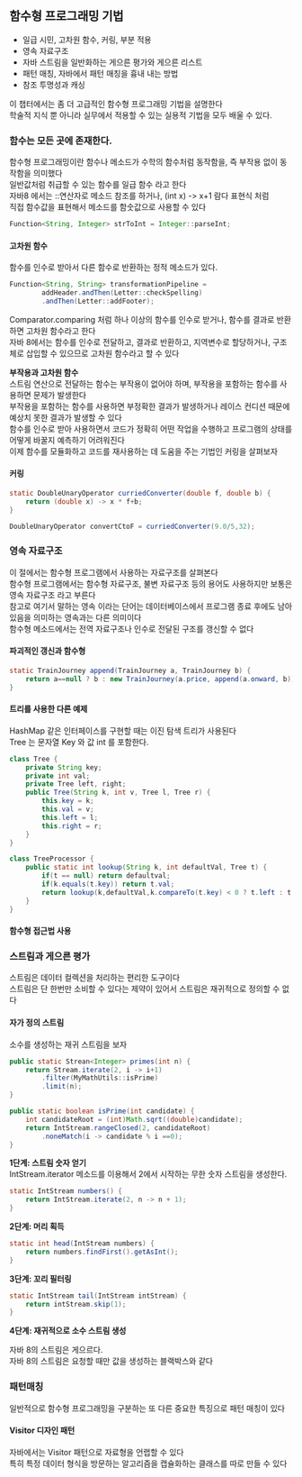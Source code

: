 ## 함수형 프로그래밍 기법
- 일급 시민, 고차원 함수, 커링, 부분 적용
- 영속 자료구조
- 자바 스트림을 일반화하는 게으른 평가와 게으른 리스트
- 패턴 매칭, 자바에서 패턴 매칭을 흉내 내는 방법
- 참조 투명성과 캐싱

이 챕터에서는 좀 더 고급적인 함수형 프로그래밍 기법을 설명한다 <br>
학술적 지식 뿐 아니라 실무에서 적용할 수 있는 실용적 기법을 모두 배울 수 있다.

### 함수는 모든 곳에 존재한다.
함수형 프로그래밍이란 함수나 메소드가 수학의 함수처럼 동작함을, 즉 부작용 없이 동작함을 의미했다 <br>
일반값처럼 취급할 수 있는 함수를 일급 함수 라고 한다 <br>
자바8 에서는 ::연산자로 메소드 참조를 하거나, (int x) -> x+1 람다 표현식 처럼 <br>
직접 함수값을 표현해서 메소드를 함숫값으로 사용할 수 있다 <br>
```java
Function<String, Integer> strToInt = Integer::parseInt;
```

#### 고차원 함수
함수를 인수로 받아서 다른 함수로 반환하는 정적 메소드가 있다.
```java
Function<String, String> transformationPipeline = 
        addHeader.andThen(Letter::checkSpelling)
        .andThen(Letter::addFooter);
```

Comparator.comparing 처럼 하나 이상의 함수를 인수로 받거나, 함수를 결과로 반환하면 고차원 함수라고 한다 <br>
자바 8에서는 함수를 인수로 전달하고, 결과로 반환하고, 지역변수로 할당하거나, 구조체로 삽입할 수 있으므로 고차원 함수라고 할 수 있다 <br>

**부작용과 고차원 함수** <br>
스트림 연산으로 전달하는 함수는 부작용이 없어야 하며, 부작용을 포함하는 함수를 사용하면 문제가 발생한다 <br>
부작용을 포함하는 함수를 사용하면 부정확한 결과가 발생하거나 레이스 컨디션 때문에 예상치 못한 결과가 발생할 수 있다 <br>
함수를 인수로 받아 사용하면서 코드가 정확히 어떤 작업을 수행하고 프로그램의 상태를 어떻게 바꿀지 예측하기 어려워진다 <br>
이제 함수를 모듈화하고 코드를 재사용하는 데 도움을 주는 기법인 커링을 살펴보자 <br>

#### 커링
```java
static DoubleUnaryOperator curriedConverter(double f, double b) {
	return (double x) -> x * f+b;
}

DoubleUnaryOperator convertCtoF = curriedConverter(9.0/5,32);
```

### 영속 자료구조
이 절에서는 함수형 프로그램에서 사용하는 자료구조를 살펴본다 <br>
함수형 프로그램에서는 함수형 자료구조, 불변 자료구조 등의 용어도 사용하지만 보통은 영속 자료구조 라고 부른다 <br>
참고로 여기서 말하는 영속 이라는 단어는 데이터베이스에서 프로그램 종료 후에도 남아있음을 의미하는 영속과는 다른 의미이다 <br>
함수형 메소드에서는 전역 자료구조나 인수로 전달된 구조를 갱신할 수 없다 <br>

#### 파괴적인 갱신과 함수형
```java
static TrainJourney append(TrainJourney a, TrainJourney b) {
	return a==null ? b : new TrainJourney(a.price, append(a.onward, b));
}
```

#### 트리를 사용한 다른 예제
HashMap 같은 인터페이스를 구현할 때는 이진 탐색 트리가 사용된다 <br>
Tree 는 문자열 Key 와 값 int 를 포함한다.
```java
class Tree {
	private String key;
    private int val;
	private Tree left, right;
	public Tree(String k, int v, Tree l, Tree r) {
		this.key = k;
		this.val = v;
		this.left = l;
		this.right = r;
    }
}

class TreeProcessor {
	public static int lookup(String k, int defaultVal, Tree t) {
		if(t == null) return defaultval;
		if(k.equals(t.key)) return t.val;
		return lookup(k,defaultVal,k.compareTo(t.key) < 0 ? t.left : t.right);
    }
}
```

#### 함수형 접근법 사용

### 스트림과 게으른 평가
스트림은 데이터 컬렉션을 처리하는 편리한 도구이다 <br>
스트림은 단 한번만 소비할 수 있다는 제약이 있어서 스트림은 재귀적으로 정의할 수 없다 <br>

#### 자가 정의 스트림
소수를 생성하는 재귀 스트림을 보자
```java
public static Strean<Integer> primes(int n) {
	return Stream.iterate(2, i -> i+1)
        .filter(MyMathUtils::isPrime)
        .limit(n);
}

public static boolean isPrime(int candidate) {
	int candidateRoot = (int)Math.sqrt((double)candidate);
	return IntStream.rangeClosed(2, candidateRoot)
        .noneMatch(i -> candidate % i ==0);
}
```
**1단계: 스트림 숫자 얻기** <br>
IntStream.iterator 메소드를 이용해서 2에서 시작하는 무한 숫자 스트림을 생성한다.
```java
static IntStream numbers() {
	return IntStream.iterate(2, n -> n + 1);
}
```

**2단계: 머리 획득** <br>
```java
static int head(IntStream numbers) {
	return numbers.findFirst().getAsInt();
}
```

**3단계: 꼬리 필터링** <br>
```java
static IntStream tail(IntStream intStream) {
	return intStream.skip(1);
}
```

**4단계: 재귀적으로 소수 스트림 생성**

자바 8의 스트림은 게으르다. <br>
자바 8의 스트림은 요청할 때만 값을 생성하는 블랙박스와 같다 <br>

### 패턴매칭
일반적으로 함수형 프로그래밍을 구분하는 또 다른 중요한 특징으로 패턴 매칭이 있다 <br>

#### Visitor 디자인 패턴
자바에서는 Visitor 패턴으로 자료형을 언랩할 수 있다 <br>
특히 특정 데이터 형식을 방문하는 알고리즘을 캡슐화하는 클래스를 따로 만들 수 있다 <br>


















































